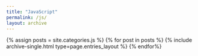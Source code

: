 ```yaml
---
title: "JavaScript"
permalink: /js/
layout: archive
---
```


{% assign posts = site.categories.js %}
{% for post in posts %}
	{% include archive-single.html type=page.entries_layout %}
{% endfor%}